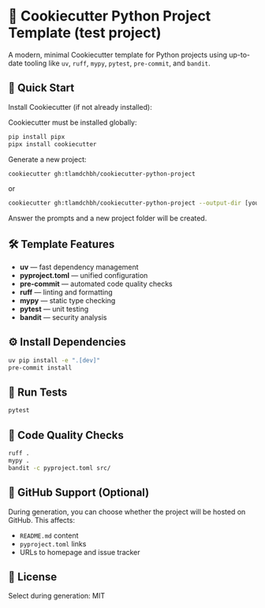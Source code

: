 # 🧪 Cookiecutter Python Project Template (test project)

A modern, minimal Cookiecutter template for Python projects using up-to-date tooling like `uv`, `ruff`, `mypy`, `pytest`, `pre-commit`, and `bandit`.

## 🚀 Quick Start

Install Cookiecutter (if not already installed):

Cookiecutter must be installed globally:

```bash
pip install pipx
pipx install cookiecutter
```

Generate a new project:

```bash
cookiecutter gh:tlamdchbh/cookiecutter-python-project
```
or 
```bash
cookiecutter gh:tlamdchbh/cookiecutter-python-project --output-dir [your folder]
```

Answer the prompts and a new project folder will be created.

## 🛠️ Template Features

- **uv** — fast dependency management
- **pyproject.toml** — unified configuration
- **pre-commit** — automated code quality checks
- **ruff** — linting and formatting
- **mypy** — static type checking
- **pytest** — unit testing
- **bandit** — security analysis

## ⚙️ Install Dependencies

```bash
uv pip install -e ".[dev]"
pre-commit install
```

## 🧪 Run Tests

```bash
pytest
```

## 🧹 Code Quality Checks

```bash
ruff .
mypy .
bandit -c pyproject.toml src/
```

## 🔐 GitHub Support (Optional)

During generation, you can choose whether the project will be hosted on GitHub. This affects:

- `README.md` content
- `pyproject.toml` links
- URLs to homepage and issue tracker

## 📝 License

Select during generation: MIT
